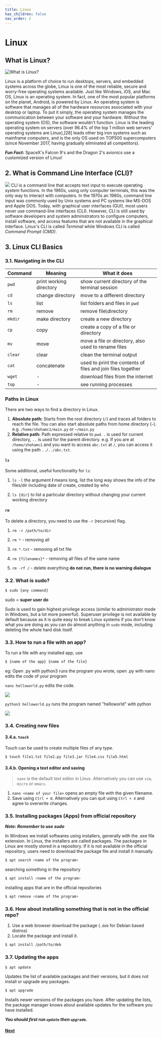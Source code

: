 ```yaml
---
title: Linux
has_children: false
nav_order: 2
---
```


# Linux

## What is Linux?

![What is Linux?](images/linux%20logo.png)

Linux is a platform of choice to run desktops, servers, and embedded systems across the globe, Linux is one of the most reliable, secure and worry-free operating systems available. Just like Windows, iOS, and Mac OS, Linux is an operating system. In fact, one of the most popular platforms on the planet, Android, is powered by Linux. An operating system is software that manages all of the hardware resources associated with your desktop or laptop. To put it simply, the operating system manages the communication between your software and your hardware. Without the operating system (OS), the software wouldn't function. Linux is the leading operating system on servers (over 96.4% of the top 1 million web servers' operating systems are Linux),[28] leads other big iron systems such as mainframe computers, and is the only OS used on TOP500 supercomputers (since November 2017, having gradually eliminated all competitors).

**_Fun Fact:_**
SpaceX's Falcon 9's and the Dragon 2's avionics use a customized version of Linux!

## 2. What is Command Line Interface (CLI)?

![](images/terminal%20vs%20cmd.png)
CLI is a command line that accepts text input to execute operating system functions.
In the 1960s, using only computer terminals, this was the only way to interact with computers.
In the 1970s an 1980s, command line input was commonly used by Unix systems and PC systems like MS-DOS and Apple DOS.
Today, with graphical user interfaces (GUI), most users never use command-line interfaces (CLI).
However, CLI is still used by software developers and system administrators to configure computers, install software, and access features that are not available in the graphical interface.
Linux's CLI is called _Terminal_ while Windows CLI is called _Command Prompt (CMD)_.

## 3. Linux CLI Basics

### 3.1. Navigating in the CLI

| Command | Meaning                 | What it does                                                |
| ------- | ----------------------- | ----------------------------------------------------------- |
| `pwd`   | print working directory | show current directory of the terminal session              |
| `cd`    | change directory        | move to a different directory                               |
| `ls`    | list                    | list folders and files in `pwd`                             |
| `rm`    | remove                  | remove file\directory                                       |
| `mkdir` | make directory          | create a new directory                                      |
| `cp`    | copy                    | create a copy of a file or directory                        |
| `mv`    | move                    | move a file or directory, also used to rename files         |
| `clear` | clear                   | clean the terminal output                                   |
| `cat`   | concatenate             | used to print the contents of files and join files together |
| `wget`  | -                       | download files from the internet                            |
| `top`   | -                       | see running processes                                       |

### Paths in Linux

There are two ways to find a directory in Linux.

1. **Absolute path:** Starts from the root directory (`/`) and traces all folders to reach the file. You can also start absolute paths from home directory (`~`).
   e.g. `/home/shohamc1/main.py` or `~/main.py`
2. **Relative path:** Path expressed relative to `pwd`. `.` is used for current directory, `..` is used for the parent directory.
   e.g. If you are at `/home/shohamc1` and you want to access `abc.txt` at `/`, you can access it using the path `../../abc.txt`.

#### `ls`

Some additional, useful functionality for `ls`:

1. `ls -l`
   the argument **_l_** means long, list the long way shows the info of the files/dir including date of create, created by who

2. `ls {dir}`
   to list a particular directory without changing your current working directory

#### `rm`

To delete a directory, you need to use the `-r` (recursive) flag.

1. `rm -r /path/to/dir`

2. `rm *` - removing all

3. `rm *.txt` - removing all txt file

4. `rm {filenames}*` - removing all files of the same name

5. `rm -rf /` - delete everything **do not run, there is no warning dialogue**

### 3.2. What is sudo?

```bash
$ sudo {any command}
```

sudo = **super user do**

Sudo is used to gain highest privilege access (similar to administrator mode in Windows, but a lot more powerful).
Superuser privilege is not available by default because as it is quite easy to break Linux systems if you don't know what you are doing as you can do almost anything in `sudo` mode, including deleting the whole hard disk itself.

### 3.3. How to run a file with an app?

To run a file with any installed app, use

```bash
$ {name of the app} {name of the file}
```

eg: Open .py with python3 runs the program you wrote, open .py with nano edits the code of your program

`nano helloworld.py` edits the code.

![](images/run%20w%20nano.png)

`python3 helloworld.py` runs the program named "helloworld" with python

![](images/run%20w%20python.png)

### 3.4. Creating new files

#### 3.4.a. `touch`

Touch can be used to create multiple files of any type.

```bash
$ touch file1.txt file2.py file3.jar file4.css file5.html
```

#### 3.4.b. Opening a text editor and saving

> `nano` is the default text editor in Linux. Alternatively you can use `vim`, `micro` or `emacs`.

1. `nano <name of your file>` opens an empty file with the given filename.
2. Save using `Ctrl + O`. Alternatively you can quit using `Ctrl + X` and agree to overwrite changes.

### 3.5. Installing packages (Apps) from official repository

**_Note: Remember to use sudo_**

In Windows we install softwares using installers, generally with the .exe file extension. In Linux, the installers are called packages. The packages in Linux are mostly stored in a repository. If it is not available in the official repository, users need to download the package file and install it manually.

```bash
$ apt search <name of the program>
```

searching something in the repository

```bash
$ apt install <name of the program>
```

installing apps that are in the official repositories

```bash
$ apt remove <name of the program>
```

### 3.6. How about installing something that is not in the official repo?

1. Use a web browser download the package (`.deb` for Debian based distros)
2. Locate the package and install it.

```bash
$ apt install /path/to/deb
```

### 3.7. Updating the apps

```bash
$ apt update
```

Updates the list of available packages and their versions, but it does not install or upgrade any packages.

```bash
$ apt upgrade
```

Installs newer versions of the packages you have. After updating the lists, the package manager knows about available updates for the software you have installed.

**_You should first run `update` then `upgrade`._**

#### [Next](GCE_Intro.md)

